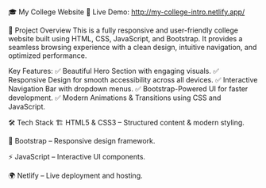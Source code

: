 🎓 My College Website
🚀 Live Demo: http://my-college-intro.netlify.app/

📌 Project Overview
This is a fully responsive and user-friendly college website built using HTML, CSS, JavaScript, and Bootstrap. It provides a seamless browsing experience with a clean design, intuitive navigation, and optimized performance.

Key Features:
✅ Beautiful Hero Section with engaging visuals.
✅ Responsive Design for smooth accessibility across all devices.
✅ Interactive Navigation Bar with dropdown menus.
✅ Bootstrap-Powered UI for faster development.
✅ Modern Animations & Transitions using CSS and JavaScript.

🛠 Tech Stack
🏗 HTML5 & CSS3 – Structured content & modern styling.

🎨 Bootstrap – Responsive design framework.

⚡ JavaScript – Interactive UI components.

🌍 Netlify – Live deployment and hosting.

